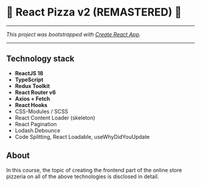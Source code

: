 # 🍕 React Pizza v2 (REMASTERED) 🍕
___
*This project was bootstrapped with [Create React App](https://github.com/facebook/create-react-app).*
___
## Technology stack

- **ReactJS 18**
- **TypeScript**
- **Redux Toolkit** 
- **React Router v6**
- **Axios + Fetch**
- **React Hooks**
- CSS-Modules / SCSS
- React Content Loader (skeleton)
- React Pagination
- Lodash.Debounce
- Code Splitting, React Loadable, useWhyDidYouUpdate

## About
In this course, the topic of creating the frontend part of the online store pizzeria on all of the above technologies is disclosed in detail.